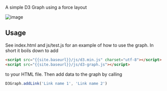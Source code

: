 A simple D3 Graph using a force layout

![image](https://github.com/dirkcuys/simple-d3-graph/assets/121995/a7cdcc0e-6c41-4c22-be8f-9ac0566dcae8)

## Usage

See index.html and js/test.js for an example of how to use the graph. In short it boils down to add

```html
<script src="{{site.baseurl}}/js/d3.min.js" charset="utf-8"></script>
<script src="{{site.baseurl}}/js/d3-graph.js"></script>
```

to your HTML file. Then add data to the graph by calling 

```javascript
D3Graph.addLink('Link name 1', 'Link name 2')
```
